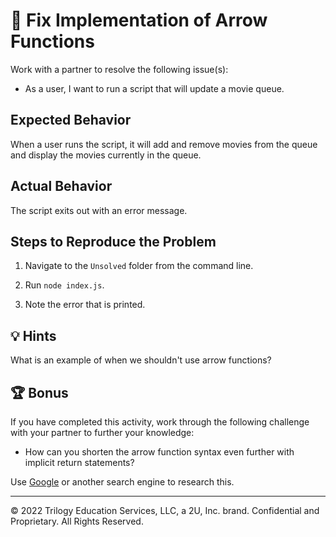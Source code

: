 # 🐛 Fix Implementation of Arrow Functions

Work with a partner to resolve the following issue(s):

- As a user, I want to run a script that will update a movie queue.

## Expected Behavior

When a user runs the script, it will add and remove movies from the queue and display the movies currently in the queue.

## Actual Behavior

The script exits out with an error message.

## Steps to Reproduce the Problem

1. Navigate to the `Unsolved` folder from the command line.

2. Run `node index.js`.

3. Note the error that is printed.

## 💡 Hints

What is an example of when we shouldn't use arrow functions?

## 🏆 Bonus

If you have completed this activity, work through the following challenge with your partner to further your knowledge:

- How can you shorten the arrow function syntax even further with implicit return statements?

Use [Google](https://www.google.com) or another search engine to research this.

---

© 2022 Trilogy Education Services, LLC, a 2U, Inc. brand. Confidential and Proprietary. All Rights Reserved.
